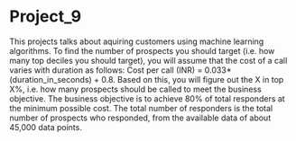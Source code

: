 # Project_9
This projects talks about aquiring customers using machine learning algorithms. To find the number of prospects you should target (i.e. how many top deciles you should target), you will assume that the cost of a call varies with duration as follows: Cost per call (INR) = 0.033*(duration_in_seconds) + 0.8. Based on this, you will figure out the X in top X%, i.e. how many prospects should be called to meet the business objective. The business objective is to achieve 80% of total responders at the minimum possible cost. The total number of responders is the total number of prospects who responded, from the available data of about 45,000 data points.
